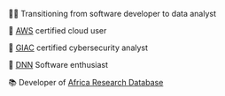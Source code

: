 👨‍💻 Transitioning from software developer to data analyst

📜 [AWS](https://www.credly.com/badges/8ec03a72-563b-42b7-a040-3e14375623db) certified cloud user

📜 [GIAC](https://www.credly.com/badges/e61ac451-1f4a-4361-a4eb-241de715446a) certified cybersecurity analyst

🤩 [DNN](https://www.credly.com/badges/e61ac451-1f4a-4361-a4eb-241de715446a) Software enthusiast

📚 Developer of [Africa Research Database](https://www.afredat.com)

<!--
**ebirien/ebirien** is a ✨ _special_ ✨ repository because its `README.md` (this file) appears on your GitHub profile.

Here are some ideas to get you started:

- 🔭 I’m currently working on ...
- 🌱 I’m currently learning ...
- 👯 I’m looking to collaborate on ...
- 🤔 I’m looking for help with ...
- 💬 Ask me about ...
- 📫 How to reach me: ...
- 😄 Pronouns: ...
- ⚡ Fun fact: ...
-->

